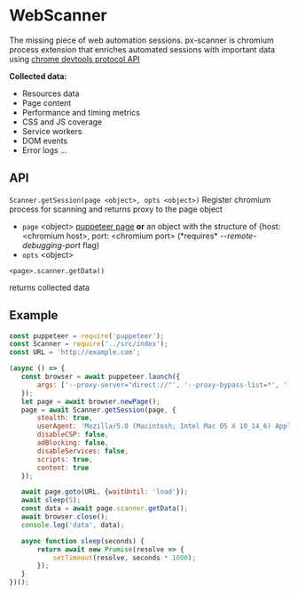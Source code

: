 

# WebScanner

The missing piece of web automation sessions.
px-scanner is chromium process extension that enriches automated sessions with important data using [chrome devtools protocol API](https://chromedevtools.github.io/devtools-protocol/)

**Collected data:**
- Resources data
- Page content
- Performance and timing metrics 
- CSS and JS coverage
- Service workers
- DOM events
- Error logs
...

## API

`Scanner.getSession(page <object>, opts <object>)`
Register chromium process for scanning and returns proxy to the page object
- `page`  \<object> [puppeteer page](https://github.com/GoogleChrome/puppeteer/blob/master/docs/api.md#class-page) **or** an object with the structure of {host: \<chromium host>, port: \<chromium port> (\*requires\* *--remote-debugging-port* flag)
 - `opts` \<object> 


`<page>.scanner.getData()`

returns collected data 

## Example

 ````javascript
const puppeteer = require('puppeteer');
const Scanner = require('../src/index');
const URL = 'http://example.com';

(async () => {
    const browser = await puppeteer.launch({
        args: ['--proxy-server="direct://"', '--proxy-bypass-list=*', '--disable-web-security']
    });
    let page = await browser.newPage();
    page = await Scanner.getSession(page, {
        stealth: true,
        userAgent: 'Mozilla/5.0 (Macintosh; Intel Mac OS X 10_14_6) AppleWebKit/537.36 (KHTML, like Gecko) Chrome/79.0.3933.0 Safari/537.36',
        disableCSP: false,
        adBlocking: false,
        disableServices: false,
        scripts: true,
        content: true
    });

    await page.goto(URL, {waitUntil: 'load'});
    await sleep(5);
    const data = await page.scanner.getData();
    await browser.close();
    console.log('data', data);

    async function sleep(seconds) {
        return await new Promise(resolve => {
            setTimeout(resolve, seconds * 1000);
        });
    }
})();
````
